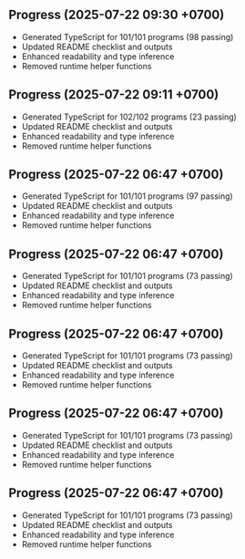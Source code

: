 ## Progress (2025-07-22 09:30 +0700)
- Generated TypeScript for 101/101 programs (98 passing)
- Updated README checklist and outputs
- Enhanced readability and type inference
- Removed runtime helper functions

## Progress (2025-07-22 09:11 +0700)
- Generated TypeScript for 102/102 programs (23 passing)
- Updated README checklist and outputs
- Enhanced readability and type inference
- Removed runtime helper functions

## Progress (2025-07-22 06:47 +0700)
- Generated TypeScript for 101/101 programs (97 passing)
- Updated README checklist and outputs
- Enhanced readability and type inference
- Removed runtime helper functions
## Progress (2025-07-22 06:47 +0700)
- Generated TypeScript for 101/101 programs (73 passing)
- Updated README checklist and outputs
- Enhanced readability and type inference
- Removed runtime helper functions
## Progress (2025-07-22 06:47 +0700)
- Generated TypeScript for 101/101 programs (73 passing)
- Updated README checklist and outputs
- Enhanced readability and type inference
- Removed runtime helper functions
## Progress (2025-07-22 06:47 +0700)
- Generated TypeScript for 101/101 programs (73 passing)
- Updated README checklist and outputs
- Enhanced readability and type inference
- Removed runtime helper functions
## Progress (2025-07-22 06:47 +0700)
- Generated TypeScript for 101/101 programs (73 passing)
- Updated README checklist and outputs
- Enhanced readability and type inference
- Removed runtime helper functions
